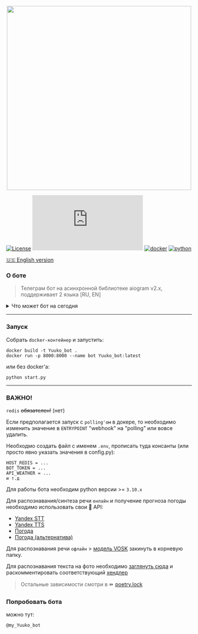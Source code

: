 <p align="center">
  <img alt="" src="https://i.ibb.co/FX1jp6H/preview-logo.webp" width="500px">
</p>

[![License](https://img.shields.io/badge/License-Apache_2.0-blue.svg)](https://github.com/bbt-t/Yuuko/blob/master/LICENSE)
[![Latest release](https://badgen.net/github/release/Naereen/Strapdown.js)](https://github.com/bbt-t/Yuuko/releases/tag/v2.5.7)
[![docker](https://badges.aleen42.com/src/docker.svg)](https://www.docker.com/get-started)
[![python](https://badges.aleen42.com/src/python.svg)](https://www.python.org/downloads/release/python-3102/)

[:us: English version](README_en.md)
### О боте

>Телеграм бот на асинхронной библиотеке aiogram v2.x, поддерживает 2 языка [RU, EN]


<details>
 <summary>Что может бот на сегодня</summary>
<ul>
  <li>Оповестить о погоде :heavy_check_mark:</li>
  <li>Напомнить о делах :heavy_check_mark:</li>
  <li>Сохранять пароли :heavy_check_mark:</li>
  <li>Узнать какие дни "удачные" для стрижки :heavy_check_mark:</li>
  <li>Получить гороскоп :heavy_check_mark:</li>
  <li>Распознать текст на фото ️:warning:</li>
</ul>
</details>

***

### Запуск
Собрать `docker-контейнер` и запустить:
```
docker build -t Yuuko_bot .
docker run -p 8000:8000 --name bot Yuuko_bot:latest 
```
или без docker'a:
```
python start.py
```

***

### ВАЖНО!
`redis` <s>обязателен!</s> (нет)

Если предполагается запуск c `polling'ом` в докере, то необходимо изменить значение в `ENTRYPOINT` "webhook" на "polling" или вовсе удалить.

Необходмо создать файл с именем `.env`, прописать туда консанты (или просто явно указать значения в config.py):
```
HOST_REDIS = ...
BOT_TOKEN = ...
API_WEATHER = ...
и т.д
``` 
Для работы бота необходим python версии >= `3.10.x`

Для распознавания/синтеза речи `онлайн` и получение прогноза погоды необходимо использовать свои :key: API:
- [Yandex STT](https://cloud.yandex.ru/docs/speechkit/stt/)
- [Yandex TTS](https://cloud.yandex.ru/docs/speechkit/tts/)
- [Погода](https://openweathermap.org/api)
- [Погода (альтернатива)](https://developer.accuweather.com)

Для  распознавания речи `офлайн` > [модель VOSK](https://alphacephei.com/vosk/models) закинуть в корневую папку.

Для распознавания текста на фото необходимо [заглянуть сюда](https://github.com/bbt-t/what_is_there) и раскомментировать соответствующий [хендлер](https://github.com/bbt-t/bot-pet/blob/master/handlers/__init__.py)

>Остальные зависимости смотри в :fast_forward: [poetry.lock](https://github.com/bbt-t/bot-pet-project/blob/master/poetry.lock)


### Попробовать бота

можно тут:

```
@my_Yuuko_bot
```
